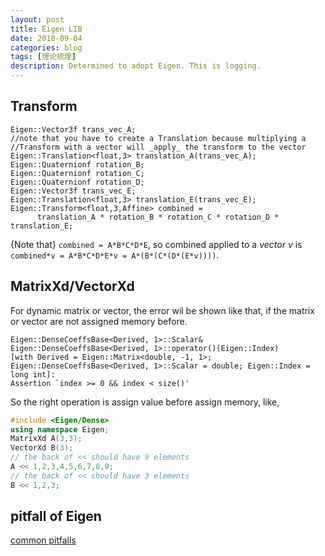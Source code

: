```yaml
---
layout: post
title: Eigen LIB
date: 2018-09-04
categories: blog
tags: [理论梳理]
description: Determined to adopt Eigen. This is logging.
---
```


## Transform

```
Eigen::Vector3f trans_vec_A;
//note that you have to create a Translation because multiplying a 
//Transform with a vector will _apply_ the transform to the vector
Eigen::Translation<float,3> translation_A(trans_vec_A);
Eigen::Quaternionf rotation_B;
Eigen::Quaternionf rotation_C;
Eigen::Quaternionf rotation_D;
Eigen::Vector3f trans_vec_E;
Eigen::Translation<float,3> translation_E(trans_vec_E);
Eigen::Transform<float,3,Affine> combined = 
      translation_A * rotation_B * rotation_C * rotation_D * translation_E;
```

{Note that} ```combined = A*B*C*D*E```, so combined applied to a *vector v* is ```combined*v = A*B*C*D*E*v = A*(B*(C*(D*(E*v))))```.

## MatrixXd/VectorXd

For dynamic matrix or vector, the error wil be shown like that, if the matrix or vector are not assigned memory before.
```
Eigen::DenseCoeffsBase<Derived, 1>::Scalar& Eigen::DenseCoeffsBase<Derived, 1>::operator()(Eigen::Index) 
[with Derived = Eigen::Matrix<double, -1, 1>; Eigen::DenseCoeffsBase<Derived, 1>::Scalar = double; Eigen::Index = long int]:
Assertion `index >= 0 && index < size()'
```

So the right operation is assign value before assign memory, like,
```cpp
#include <Eigen/Dense>
using namespace Eigen;
MatrixXd A(3,3);
VectorXd B(3);
// the back of << should have 9 elements
A << 1,2,3,4,5,6,7,8,9;
// the back of << should have 3 elements
B << 1,2,3;
```

## pitfall of Eigen
[common pitfalls](https://eigen.tuxfamily.org/dox-devel/TopicPitfalls.html#TopicPitfalls_auto_keyword)
